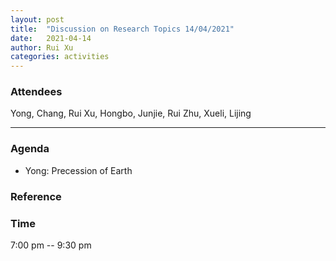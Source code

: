```yaml
---
layout: post
title:  "Discussion on Research Topics 14/04/2021"
date:   2021-04-14
author: Rui Xu
categories: activities
---
```



### Attendees

Yong, Chang, Rui Xu, Hongbo, Junjie, Rui Zhu, Xueli, Lijing

---

### Agenda

- Yong: Precession of Earth


### Reference





### Time

7:00 pm -- 9:30 pm
